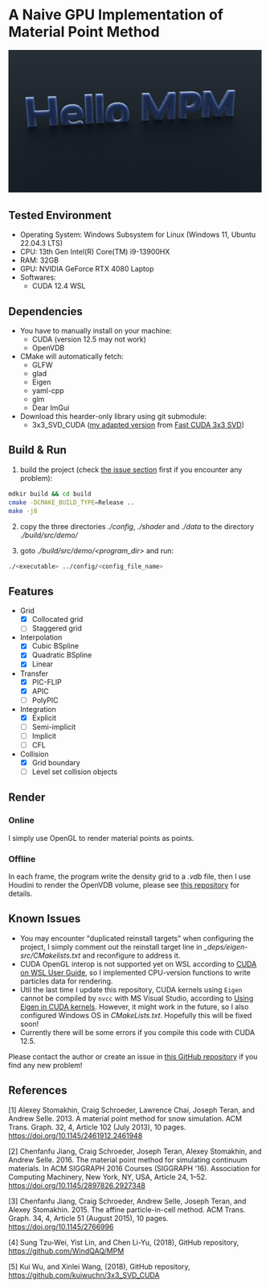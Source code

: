 # A Naive GPU Implementation of Material Point Method

![Hello, MPM!](./figs/hello_mpm.png)

## Tested Environment

- Operating System: Windows Subsystem for Linux (Windows 11, Ubuntu 22.04.3 LTS)
- CPU: 13th Gen Intel(R) Core(TM) i9-13900HX
- RAM: 32GB
- GPU: NVIDIA GeForce RTX 4080 Laptop
- Softwares:
    - CUDA 12.4 WSL

## Dependencies

- You have to manually install on your machine:
    - CUDA (version 12.5 may not work)
    - OpenVDB
- CMake will automatically fetch:
    - GLFW
    - glad
    - Eigen
    - yaml-cpp
    - glm
    - Dear ImGui
- Download this hearder-only library using git submodule:
    - 3x3_SVD_CUDA ([my adapted version](https://github.com/H-YWu/3x3_SVD_CUDA) from [Fast CUDA 3x3 SVD](https://github.com/kuiwuchn/3x3_SVD_CUDA))

## Build & Run

1. build the project (check [the issue section](#known-issues) first if you encounter any problem):

```bash
mdkir build && cd build
cmake -DCMAKE_BUILD_TYPE=Release ..
make -j8
```

2. copy the three directories _./config_, _./shader_ and _./data_ to the directory _./build/src/demo/_

3. goto _./build/src/demo/<program_dir>_ and run:

```bash
./<executable> ../config/<config_file_name>
```

## Features

- Grid
    - [x] Collocated grid
    - [ ] Staggered grid
- Interpolation
    - [x] Cubic BSpline 
    - [x] Quadratic BSpline 
    - [x] Linear
- Transfer
    - [x] PIC-FLIP
    - [x] APIC
    - [ ] PolyPIC 
- Integration
    - [x] Explicit
    - [ ] Semi-implicit 
    - [ ] Implicit
    - [ ] CFL
- Collision
    - [x] Grid boundary
    - [ ] Level set collision objects 

## Render

### Online

I simply use OpenGL to render material points as points.

### Offline

In each frame, the program write the density grid to a _.vdb_ file, then I use Houdini to render the OpenVDB volume, please see [this repository](https://github.com/H-YWu/mpm_data) for details.

## Known Issues

- You may encounter "duplicated reinstall targets" when configuring the project, I simply comment out the reinstall target line in _\_deps/eigen-src/CMakelists.txt_ and reconfigure to address it.
- CUDA OpenGL interop is not supported yet on WSL according to [CUDA on WSL User Guide](https://docs.nvidia.com/cuda/wsl-user-guide/index.html#features-not-yet-supported), so I implemented CPU-version functions to write particles data for rendering.
- Util the last time I update this repository, CUDA kernels using `Eigen` cannot be compiled by `nvcc` with MS Visual Studio, according to [Using Eigen in CUDA kernels](https://eigen.tuxfamily.org/dox/TopicCUDA.html). However, it might work in the future, so I also configured Windows OS in _CMakeLists.txt_. Hopefully this will be fixed soon!
- Currently there will be some errors if you compile this code with CUDA 12.5.

Please contact the author or create an issue in [this GitHub repository](https://github.com/H-YWu/mpm) if you find any new problem!

## References

\[1\] Alexey Stomakhin, Craig Schroeder, Lawrence Chai, Joseph Teran, and Andrew Selle. 2013. A material point method for snow simulation. ACM Trans. Graph. 32, 4, Article 102 (July 2013), 10 pages. https://doi.org/10.1145/2461912.2461948

\[2\] Chenfanfu Jiang, Craig Schroeder, Joseph Teran, Alexey Stomakhin, and Andrew Selle. 2016. The material point method for simulating continuum materials. In ACM SIGGRAPH 2016 Courses (SIGGRAPH '16). Association for Computing Machinery, New York, NY, USA, Article 24, 1–52. https://doi.org/10.1145/2897826.2927348

\[3\] Chenfanfu Jiang, Craig Schroeder, Andrew Selle, Joseph Teran, and Alexey Stomakhin. 2015. The affine particle-in-cell method. ACM Trans. Graph. 34, 4, Article 51 (August 2015), 10 pages. https://doi.org/10.1145/2766996

\[4\] Sung Tzu-Wei, Yist Lin, and Chen Li-Yu, (2018), GitHub repository, https://github.com/WindQAQ/MPM

\[5\] Kui Wu, and Xinlei Wang, (2018), GitHub repository, https://github.com/kuiwuchn/3x3_SVD_CUDA